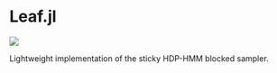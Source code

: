 # Leaf.jl

<a href="https://github.com/maxmouchet/Leaf.jl/actions">
<img src="https://github.com/maxmouchet/Leaf.jl/workflows/CI/badge.svg">
</a>

Lightweight implementation of the sticky HDP-HMM blocked sampler.
